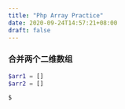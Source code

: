 ```yaml
---
title: "Php Array Practice"
date: 2020-09-24T14:57:21+08:00
draft: false
---
```


### 合并两个二维数组

```php
$arr1 = []
$arr2 = []

$

```